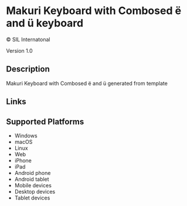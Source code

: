Makuri Keyboard with Combosed ë and ü keyboard
==============

© SIL Internatonal

Version 1.0

Description
-----------

Makuri Keyboard with Combosed ë and ü generated from template

Links
-----

Supported Platforms
-------------------
 * Windows
 * macOS
 * Linux
 * Web
 * iPhone
 * iPad
 * Android phone
 * Android tablet
 * Mobile devices
 * Desktop devices
 * Tablet devices

